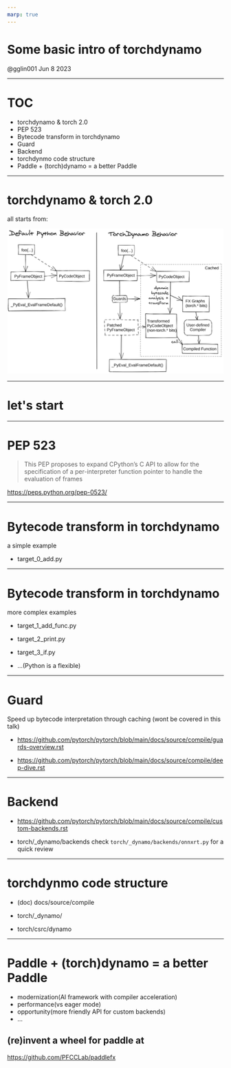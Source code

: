 ```yaml
---
marp: true
---
```


# Some basic intro of torchdynamo

@gglin001
Jun 8 2023

---

# TOC

- torchdynamo & torch 2.0
- PEP 523
- Bytecode transform in torchdynamo
- Guard
- Backend
- torchdynmo code structure
- Paddle + (torch)dynamo = a better Paddle

---

# torchdynamo & torch 2.0

all starts from:

![width:700px](./imgs/TorchDynamo.png)

<!-- https://pytorch.org/docs/stable/dynamo/index.html -->

---

# let's start

---

# PEP 523

> This PEP proposes to expand CPython’s C API to allow for the specification of a per-interpreter function pointer to handle the evaluation of frames

https://peps.python.org/pep-0523/

---

# Bytecode transform in torchdynamo

a simple example

- target_0_add.py

---

# Bytecode transform in torchdynamo

more complex examples

- target_1_add_func.py
- target_2_print.py
- target_3_if.py

- ...(Python is a flexible)

---

# Guard

Speed up bytecode interpretation through caching
(wont be covered in this talk)

- https://github.com/pytorch/pytorch/blob/main/docs/source/compile/guards-overview.rst

- https://github.com/pytorch/pytorch/blob/main/docs/source/compile/deep-dive.rst

---

# Backend

- https://github.com/pytorch/pytorch/blob/main/docs/source/compile/custom-backends.rst

- torch/\_dynamo/backends
  check `torch/_dynamo/backends/onnxrt.py` for a quick review

---

# torchdynmo code structure

- (doc) docs/source/compile

- torch/\_dynamo/
- torch/csrc/dynamo

---

# Paddle + (torch)dynamo = a better Paddle

- modernization(AI framework with compiler acceleration)
- performance(vs eager mode)
- opportunity(more friendly API for custom backends)
- ...

## (re)invent a wheel for paddle at

https://github.com/PFCCLab/paddlefx
